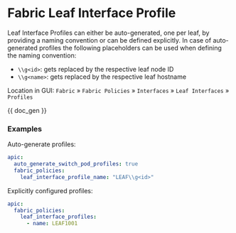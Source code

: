 # Fabric Leaf Interface Profile

Leaf Interface Profiles can either be auto-generated, one per leaf, by providing a naming convention or can be defined explicitly. In case of auto-generated profiles the following placeholders can be used when defining the naming convention:

* `\\g<id>`: gets replaced by the respective leaf node ID
* `\\g<name>`: gets replaced by the respective leaf hostname

Location in GUI:
`Fabric` » `Fabric Policies` » `Interfaces` » `Leaf Interfaces` » `Profiles`


{{ doc_gen }}

### Examples

Auto-generate profiles:

```yaml
apic:
  auto_generate_switch_pod_profiles: true
  fabric_policies:
    leaf_interface_profile_name: "LEAF\\g<id>"
```

Explicitly configured profiles:

```yaml
apic:
  fabric_policies:
    leaf_interface_profiles:
      - name: LEAF1001
```
